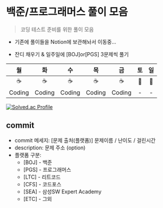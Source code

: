 # 백준/프로그래머스 풀이 모음

> 코딩 테스트 준비를 위한 풀이 모음

- 기존에 풀이들을 Notion에 보관해놔서 이동중...

- 잔디 채우기 & 일주일에 [BOJ]or[PGS] 3문제씩 풀기

|  월   |   화   |   수   |   목   |   금   | 토  |   일   |
| :---: | :----: | :----: | :----: | :----: | :-: | :-: |
|  ☕️   |  ☕️   |  ☕️   |  ☕️   |  ☕️   |  🎲  | 🎲  |
| Coding | Coding | Coding | Coding | Coding |  -  |  -  |

[![Solved.ac Profile](http://mazassumnida.wtf/api/v2/generate_badge?boj=wwwwhy)](https://solved.ac/wwwwhy/)


## commit
- commit 메세지: [문제 출처(플랫폼)] 문제이름 / 난이도 / 걸린시간 
- description: 문제 주소 (option)
- 플랫폼 구분: 
  * [BOJ] - 백준 
  * [PGS] - 프로그래머스
  * [LTC] - 리트코드
  * [CFS] - 코드포스
  * [SEA] - 삼성SW Expert Academy
  * [ETC] - 그외
